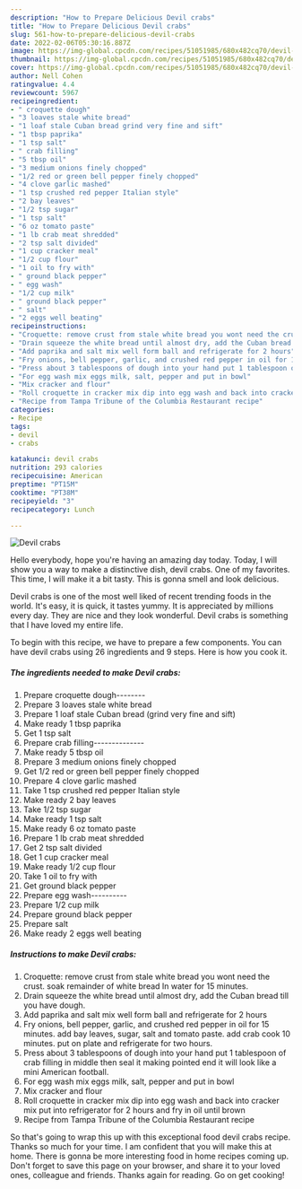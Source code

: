 ```yaml
---
description: "How to Prepare Delicious Devil crabs"
title: "How to Prepare Delicious Devil crabs"
slug: 561-how-to-prepare-delicious-devil-crabs
date: 2022-02-06T05:30:16.887Z
image: https://img-global.cpcdn.com/recipes/51051985/680x482cq70/devil-crabs-recipe-main-photo.jpg
thumbnail: https://img-global.cpcdn.com/recipes/51051985/680x482cq70/devil-crabs-recipe-main-photo.jpg
cover: https://img-global.cpcdn.com/recipes/51051985/680x482cq70/devil-crabs-recipe-main-photo.jpg
author: Nell Cohen
ratingvalue: 4.4
reviewcount: 5967
recipeingredient:
- " croquette dough"
- "3 loaves stale white bread"
- "1 loaf stale Cuban bread grind very fine and sift"
- "1 tbsp paprika"
- "1 tsp salt"
- " crab filling"
- "5 tbsp oil"
- "3 medium onions finely chopped"
- "1/2 red or green bell pepper finely chopped"
- "4 clove garlic mashed"
- "1 tsp crushed red pepper Italian style"
- "2 bay leaves"
- "1/2 tsp sugar"
- "1 tsp salt"
- "6 oz tomato paste"
- "1 lb crab meat shredded"
- "2 tsp salt divided"
- "1 cup cracker meal"
- "1/2 cup flour"
- "1 oil to fry with"
- " ground black pepper"
- " egg wash"
- "1/2 cup milk"
- " ground black pepper"
- " salt"
- "2 eggs well beating"
recipeinstructions:
- "Croquette: remove crust from stale white bread you wont need the crust. soak remainder of white bread In water for 15 minutes."
- "Drain squeeze the white bread until almost dry, add the Cuban bread till you have dough."
- "Add paprika and salt mix well form ball and refrigerate for 2 hours"
- "Fry onions, bell pepper, garlic, and crushed red pepper in oil for 15 minutes. add bay leaves, sugar, salt and tomato paste. add crab cook 10 minutes. put on plate and refrigerate for two hours."
- "Press about 3 tablespoons of dough into your hand put 1 tablespoon of crab filling in middle then seal it making pointed end it will look like a mini American football."
- "For egg wash mix eggs milk, salt, pepper and put in bowl"
- "Mix cracker and flour"
- "Roll croquette in cracker mix dip into egg wash and back into cracker mix put into refrigerator for 2 hours and fry in oil until brown"
- "Recipe from Tampa Tribune of the Columbia Restaurant recipe"
categories:
- Recipe
tags:
- devil
- crabs

katakunci: devil crabs 
nutrition: 293 calories
recipecuisine: American
preptime: "PT15M"
cooktime: "PT38M"
recipeyield: "3"
recipecategory: Lunch

---
```



![Devil crabs](https://img-global.cpcdn.com/recipes/51051985/680x482cq70/devil-crabs-recipe-main-photo.jpg)

Hello everybody, hope you're having an amazing day today. Today, I will show you a way to make a distinctive dish, devil crabs. One of my favorites. This time, I will make it a bit tasty. This is gonna smell and look delicious.



Devil crabs is one of the most well liked of recent trending foods in the world. It's easy, it is quick, it tastes yummy. It is appreciated by millions every day. They are nice and they look wonderful. Devil crabs is something that I have loved my entire life.


To begin with this recipe, we have to prepare a few components. You can have devil crabs using 26 ingredients and 9 steps. Here is how you cook it.

<!--inarticleads1-->

##### The ingredients needed to make Devil crabs:

1. Prepare  croquette dough--------
1. Prepare 3 loaves stale white bread
1. Prepare 1 loaf stale Cuban bread (grind very fine and sift)
1. Make ready 1 tbsp paprika
1. Get 1 tsp salt
1. Prepare  crab filling--------------
1. Make ready 5 tbsp oil
1. Prepare 3 medium onions finely chopped
1. Get 1/2 red or green bell pepper finely chopped
1. Prepare 4 clove garlic mashed
1. Take 1 tsp crushed red pepper Italian style
1. Make ready 2 bay leaves
1. Take 1/2 tsp sugar
1. Make ready 1 tsp salt
1. Make ready 6 oz tomato paste
1. Prepare 1 lb crab meat shredded
1. Get 2 tsp salt divided
1. Get 1 cup cracker meal
1. Make ready 1/2 cup flour
1. Take 1 oil to fry with
1. Get  ground black pepper
1. Prepare  egg wash----------
1. Prepare 1/2 cup milk
1. Prepare  ground black pepper
1. Prepare  salt
1. Make ready 2 eggs well beating




<!--inarticleads2-->

##### Instructions to make Devil crabs:

1. Croquette: remove crust from stale white bread you wont need the crust. soak remainder of white bread In water for 15 minutes.
1. Drain squeeze the white bread until almost dry, add the Cuban bread till you have dough.
1. Add paprika and salt mix well form ball and refrigerate for 2 hours
1. Fry onions, bell pepper, garlic, and crushed red pepper in oil for 15 minutes. add bay leaves, sugar, salt and tomato paste. add crab cook 10 minutes. put on plate and refrigerate for two hours.
1. Press about 3 tablespoons of dough into your hand put 1 tablespoon of crab filling in middle then seal it making pointed end it will look like a mini American football.
1. For egg wash mix eggs milk, salt, pepper and put in bowl
1. Mix cracker and flour
1. Roll croquette in cracker mix dip into egg wash and back into cracker mix put into refrigerator for 2 hours and fry in oil until brown
1. Recipe from Tampa Tribune of the Columbia Restaurant recipe




So that's going to wrap this up with this exceptional food devil crabs recipe. Thanks so much for your time. I am confident that you will make this at home. There is gonna be more interesting food in home recipes coming up. Don't forget to save this page on your browser, and share it to your loved ones, colleague and friends. Thanks again for reading. Go on get cooking!
